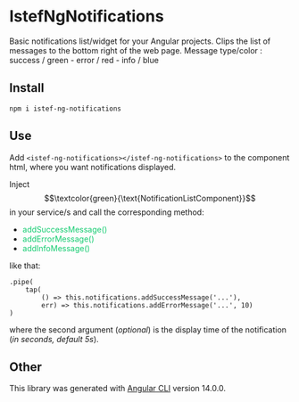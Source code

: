 # IstefNgNotifications

Basic notifications list/widget for your Angular projects. 
Clips the list of messages to the bottom right of the web page.
Message type/color :   success / green  -  error / red  -  info / blue

## Install

`
npm i istef-ng-notifications
`

## Use

Add `<istef-ng-notifications></istef-ng-notifications>` to the component html, where you want notifications displayed.

Inject $$\textcolor{green}{\text{NotificationListComponent}}$$  in your service/s and call the corresponding method:
* <span style="color: #13cc70">addSuccessMessage()</span>
* <span style="color: #13cc70">addErrorMessage()</span>
* <span style="color: #13cc70">addInfoMessage()</span>

like that: 
```
.pipe(
    tap(  
        () => this.notifications.addSuccessMessage('...'),
        err) => this.notifications.addErrorMessage('...', 10)
)
```
where the second argument (<i>optional</i>) is the display time of the notification (<i>in seconds, default 5s</i>).

## Other

This library was generated with [Angular CLI](https://github.com/angular/angular-cli) version 14.0.0.
